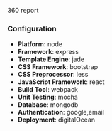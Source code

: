 360 report

### Configuration
- **Platform:** node
- **Framework**: express
- **Template Engine**: jade
- **CSS Framework**: bootstrap
- **CSS Preprocessor**: less
- **JavaScript Framework**: react
- **Build Tool**: webpack
- **Unit Testing**: mocha
- **Database**: mongodb
- **Authentication**: google,email
- **Deployment**: digitalOcean


